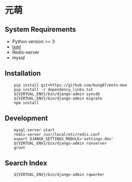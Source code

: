 # 元萌

## System Requirements
* Python version >= 3
* [lxml](http://lxml.de/installation.html)
* Redis-server
* mysql

## Installation
```
    pip install git+https://github.com/bung87/moto-moe
    pip install -r dependency_links.txt
    ${VIRTUAL_ENV}/bin/django-admin syncdb
    ${VIRTUAL_ENV}/bin/django-admin migrate
    npm install

```

## Development
```
    mysql.server start
    redis-server /usr/local/etc/redis.conf
    export DJANGO_SETTINGS_MODULE='settings.dev'
    ${VIRTUAL_ENV}/bin/django-admin runserver
    grunt

```

## Search Index

```
    ${VIRTUAL_ENV}/bin/django-admin rqworker
```
